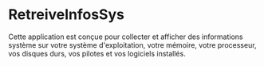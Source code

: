 # RetreiveInfosSys
Cette application est conçue pour collecter et afficher des informations système sur votre système d'exploitation, votre mémoire, votre processeur, vos disques durs, vos pilotes et vos logiciels installés.
